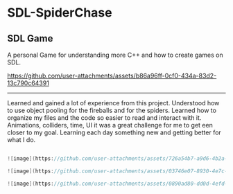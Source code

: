 # SDL-SpiderChase
 SDL Game
-----------------------------------
A personal Game for understanding more C++ and how to create games on SDL.


https://github.com/user-attachments/assets/b86a96ff-0cf0-434a-83d2-13c790c64391

------------------------------------
Learned and gained a lot of experience from this project. Understood how to use object pooling for the fireballs and for the spiders. Learned how to organize my files and the code so easier to read and interact with it. Animations, colliders, time, UI it was a great challenge for me to get een closer to my goal. Learning each day something new and getting better for what I do.
```c++

![image](https://github.com/user-attachments/assets/726a54b7-a9d6-4b2a-84fc-85f347ab15b4)

![image](https://github.com/user-attachments/assets/03746e07-8930-4e7c-bbde-f799dcd1920a)

![image](https://github.com/user-attachments/assets/0890ad80-dd0d-4efd-a5c6-75536e4257b0)
